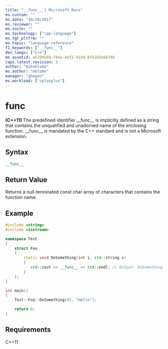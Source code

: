 ```yaml
---
title: "__func__ | Microsoft Docs"
ms.custom: ""
ms.date: "10/19/2017"
ms.reviewer: ""
ms.suite: ""
ms.technology: ["cpp-language"]
ms.tgt_pltfrm: ""
ms.topic: "language-reference"
f1_keywords: ["__func__"]
dev_langs: ["C++"]
ms.assetid: a5299b8d-f0ee-4af2-91dd-8fb165e68798
caps.latest.revision: 3
author: "mikeblome"
ms.author: "mblome"
manager: "ghogen"
ms.workload: ["cplusplus"]
---
```

# __func__

**(C++11)** The predefined identifier &#95;&#95;func&#95;&#95; is implicitly defined as a string that contains the unqualified and unadorned name of the enclosing function. &#95;&#95;func&#95;&#95; is mandated by the C++ standard and is not a Microsoft extension.

## Syntax

```cpp
__func__
```

## Return Value

Returns a null-terminated const char array of characters that contains the function name.

## Example

```cpp
#include <string>
#include <iostream>

namespace Test
{
    struct Foo
    {
        static void DoSomething(int i, std::string s)
        {
           std::cout << __func__ << std::endl; // Output: DoSomething
        }
    };
}

int main()
{
    Test::Foo::DoSomething(42, "Hello");

    return 0;
}
```

## Requirements

C++11